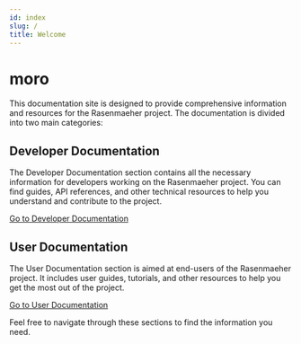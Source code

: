 ```yaml
---
id: index        
slug: /         
title: Welcome
---
```

# moro

This documentation site is designed to provide comprehensive information and resources for the Rasenmaeher project. The documentation is divided into two main categories:

## Developer Documentation

The Developer Documentation section contains all the necessary information for developers working on the Rasenmaeher project. You can find guides, API references, and other technical resources to help you understand and contribute to the project.

[Go to Developer Documentation](/dev/home)

## User Documentation

The User Documentation section is aimed at end-users of the Rasenmaeher project. It includes user guides, tutorials, and other resources to help you get the most out of the project.

[Go to User Documentation](/user/home)

Feel free to navigate through these sections to find the information you need.